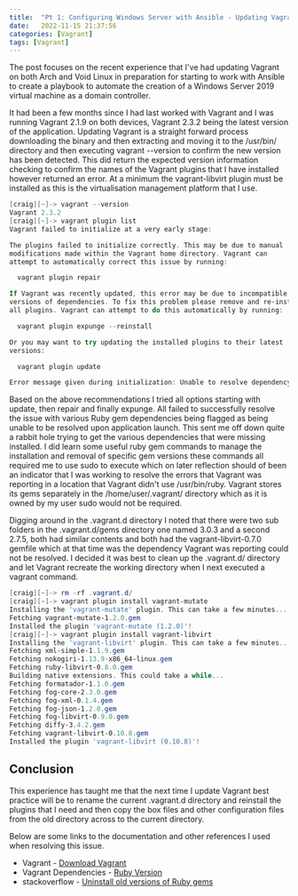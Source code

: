 ```yaml
---
title:  "Pt 1: Configuring Windows Server with Ansible - Updating Vagrant"
date:   2022-11-15 21:37:56
categories: [Vagrant]
tags: [Vagrant]
---
```


The post focuses on the recent experience that I've had updating Vagrant on both Arch and Void Linux in preparation for starting to work with Ansible to create a playbook to automate the creation of a Windows Server 2019 virtual machine as a domain controller.

It had been a few months since I had last worked with Vagrant and I was running Vagrant 2.1.9 on both devices, Vagrant 2.3.2 being the latest version of the application. Updating Vagrant is a straight forward process downloading the binary and then extracting and moving it to the /usr/bin/ directory and then executing vagrant --version to confirm the new version has been detected. This did return the expected version information checking to confirm the names of the Vagrant plugins that I have installed however returned an error. At a minimum the vagrant-libvirt plugin must be installed as this is the virtualisation management platform that I use.

```powershell
[craig][~]-> vagrant --version
Vagrant 2.3.2
[craig][~]-> vagrant plugin list
Vagrant failed to initialize at a very early stage:

The plugins failed to initialize correctly. This may be due to manual
modifications made within the Vagrant home directory. Vagrant can
attempt to automatically correct this issue by running:

  vagrant plugin repair

If Vagrant was recently updated, this error may be due to incompatible
versions of dependencies. To fix this problem please remove and re-install
all plugins. Vagrant can attempt to do this automatically by running:

  vagrant plugin expunge --reinstall

Or you may want to try updating the installed plugins to their latest
versions:

  vagrant plugin update

Error message given during initialization: Unable to resolve dependency: user requested 'pkg-config (= 1.4.7)'
```

Based on the above recommendations I tried all options starting with update, then repair and finally expunge. All failed to successfully resolve the issue with various Ruby gem dependencies being flagged as being unable to be resolved upon application launch. This sent me off down quite a rabbit hole trying to get the various dependencies that were missing installed. I did learn some useful ruby gem commands to manage the installation and removal of specific gem versions these commands all required me to use sudo to execute which on later reflection should of been an indicator that I was working to resolve the errors that Vagrant was reporting in a location that Vagrant didn't use /usr/bin/ruby. Vagrant stores its gems separately in the /home/user/.vagrant/ directory which as it is owned by my user sudo would not be required.

Digging around in the .vagrant.d directory I noted that there were two sub folders in the .vagrant.d/gems directory one named 3.0.3 and a second 2.7.5, both had similar contents and both had the vagrant-libvirt-0.7.0 gemfile which at that time was the dependency Vagrant was reporting could not be resolved. I decided it was best to clean up the .vagrant.d/ directory and let Vagrant recreate the working directory when I next executed a vagrant command.

```powershell
[craig][~]-> rm -rf .vagrant.d/
[craig][~]-> vagrant plugin install vagrant-mutate
Installing the 'vagrant-mutate' plugin. This can take a few minutes...
Fetching vagrant-mutate-1.2.0.gem
Installed the plugin 'vagrant-mutate (1.2.0)'!
[craig][~]-> vagrant plugin install vagrant-libvirt
Installing the 'vagrant-libvirt' plugin. This can take a few minutes...
Fetching xml-simple-1.1.9.gem
Fetching nokogiri-1.13.9-x86_64-linux.gem
Fetching ruby-libvirt-0.8.0.gem
Building native extensions. This could take a while...
Fetching formatador-1.1.0.gem
Fetching fog-core-2.3.0.gem
Fetching fog-xml-0.1.4.gem
Fetching fog-json-1.2.0.gem
Fetching fog-libvirt-0.9.0.gem
Fetching diffy-3.4.2.gem
Fetching vagrant-libvirt-0.10.8.gem
Installed the plugin 'vagrant-libvirt (0.10.8)'! 
```

## Conclusion
This experience has taught me that the next time I update Vagrant best practice will be to rename the current .vagrant.d directory and reinstall the plugins that I need and then copy the box files and other configuration files from the old directory across to the current directory. 

Below are some links to the documentation and other references I used when resolving this issue.

- Vagrant - [Download Vagrant](https://developer.hashicorp.com/vagrant/downloads)
- Vagrant Dependencies - [Ruby Version](https://github.com/hashicorp/vagrant/blob/main/vagrant.gemspec)
- stackoverflow - [Uninstall old versions of Ruby gems](https://stackoverflow.com/questions/5902488/uninstall-old-versions-of-ruby-gems)
